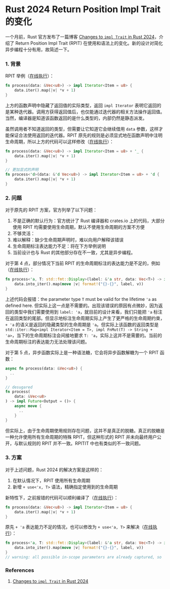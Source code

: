 # Rust 2024 Return Position Impl Trait 的变化

一个月前，Rust 官方发布了一篇博客 [Changes to `impl Trait` in Rust 2024](https://blog.rust-lang.org/2024/09/05/impl-trait-capture-rules.html)，介绍了 Return Position Impl Trait (RPIT) 在使用和语法上的变化。新的设计对简化异步编程十分有用，故简述一下。

### 1. 背景

RPIT 举例（[在线执行](https://play.rust-lang.org/?version=stable&mode=debug&edition=2021&gist=cc36dc9420e0d02f1f15e37ce9a04f6a)）：

```Rust
fn process(data: &Vec<u8>) -> impl Iterator<Item = u8> {
    data.iter().map(|v| *v + 1)
}
```

上方的函数声明中隐藏了返回值的实际类型，返回 `impl Iterator` 表明它返回的是某种迭代器。调用方获得返回值后，也仅能通过迭代器的相关方法操作返回值。当然，编译器是知道该函数返回的是什么类型的，内部仍然是静态派发。

虽然调用者不知道返回的类型，但需要让它知道它会继续借用 `data` 参数，这样才能保证合法使用返回的迭代器。RPIT 原先的规则是必须显式地在函数声明中注明生命周期，所以上方的代码可以这样修改（[在线执行](https://play.rust-lang.org/?version=stable&mode=debug&edition=2021&gist=97b6c616e644e75b5cd41c7374e588fe)）：

```rust
fn process(data: &Vec<u8>) -> impl Iterator<Item = u8> + '_ {
    data.iter().map(|v| *v + 1)
}

// 更加显式的声明
fn process<'d>(data: &'d Vec<u8>) -> impl Iterator<Item = u8> + 'd {
    data.iter().map(|v| *v + 1)
}
```

### 2. 问题

对于原先的 RPIT 方案，官方列举了以下问题：

1. 不是正确的默认行为：官方统计了 Rust 编译器和 crates.io 上的代码，大部分使用 RPIT 均需要使用生命周期，默认不使用生命周期的方案不方便
2. 不够灵活：
3. 难以解释：缺少生命周期声明时，难以向用户解释该错误
4. 生命周期标注表达能力不足：将在下方举例说明
5. 当前设计也与 Rust 的其他部分存在不一致，尤其是异步编程。

对于第 4 点，部分情况下当前 RPIT 的生命周期标注的表达能力是不足的，例如（[在线执行](https://play.rust-lang.org/?version=nightly&mode=debug&edition=2021&gist=dd220df1f954d1f3e0c8b65d7d911b82)）：

```rust
fn process<'a, T: std::fmt::Display>(label: &'a str, data: Vec<T>) -> impl Iterator<Item = String> + 'a {
    data.into_iter().map(move |v| format!("{}-{}", label, v))
}
```

上述代码会报错：the parameter type `T` must be valid for the lifetime `'a` as defined here. 但实际上这一点是不需要的。出现该错误的原因有点微妙，因为返回的类型中我们需要使用到 `label: 'a`，就目前的设计来看，我们只能把 `'a` 标注在返回类型的尾部。但显示地标注生命周期实际上产生了更严格的生命周期约束，`+ 'a` 的语义是返回的隐藏类型的生命周期是 `'a`。但实际上该函数的返回类型是 `std::iter::Map<impl Iterator<Item = T>, impl FnMut(T) -> String + 'a>`，当下的生命周期标注会间接地要求 `T: 'a`，实际上这并不是需要的。当前的生命周期标注的表达能力无法处理该问题。

对于第 5 点，异步函数实际上是一种语法糖，它会将异步函数解糖为一个 RPIT 函数：

```rust
async fn process(data: &Vec<u8>) {
  ..
}

// desugared
fn process(
    data: &Vec<u8>
) -> impl Future<Output = ()> {
    async move {
      ..
    }
}
```

但实际上，由于生命周期使用规则存在问题，这并不是真正的脱糖。真正的脱糖是一种允许使用所有生命周期的特殊 RPIT，但这种形式的 RPIT 并未向最终用户公开，与默认规则的 RPIT 并不一致。RPITIT 中也有类似的不一致问题。

### 3. 方案

对于上述问题，Rust 2024 的解决方案是这样的：

1. 在默认情况下，RPIT 使用所有生命周期
2. 新增 `+ use<'x, T>` 语法，精确指定使用到的生命周期

新特性下，之前报错的代码可以顺利编译了（[在线执行](https://play.rust-lang.org/?version=nightly&mode=debug&edition=2024&gist=5e4d40e79a81f561d5b64e50f27f7341)）：

```rust
fn process(data: &Vec<u8>) -> impl Iterator<Item = u8> {
    data.iter().map(|v| *v + 1)
}
```

原先 `+ 'a` 表达能力不足的情况，也可以修改为 `+ use<'a, T>` 来解决（[在线执行](https://play.rust-lang.org/?version=nightly&mode=debug&edition=2024&gist=180b5d8ffc03314d2c420863d2e11c65)）：

```rust
fn process<'a, T: std::fmt::Display>(label: &'a str, data: Vec<T>) -> impl Iterator<Item = String> + use<'a, T> {
    data.into_iter().map(move |v| format!("{}-{}", label, v))
}
// warning: all possible in-scope parameters are already captured, so `use<...>` syntax is redundant
```

### References

1. [Changes to `impl Trait` in Rust 2024](https://blog.rust-lang.org/2024/09/05/impl-trait-capture-rules.html)

